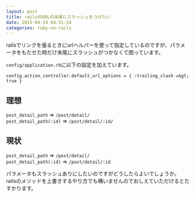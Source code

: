 ```yaml
---
layout: post
title: railsのURLの末尾にスラッシュをつけたい
date: 2015-04-19 04:31:24
categories: ruby-on-rails
---
```

<p>railsでリンクを張るときにurlヘルパーを使って指定しているのですが、パラメータをもたせた時だけ末尾にスラッシュがつかなくて困っています。</p>

<p><code>config/application.rb</code>に以下の設定を加えています。</p>

```
config.action_controller.default_url_options = { :trailing_slash =&gt; true }
```

<h2>理想</h2>

<p><code>post_detail_path</code> => <code>/post/detail/</code><br>
<code>post_detail_path(:id)</code> => <code>/post/detail/:id/</code></p>

<h2>現状</h2>

<p><code>post_detail_path</code> => <code>/post/detail/</code><br>
<code>post_detail_path(:id)</code> => <code>/post/detail/:id</code></p>

<p>パラメータもスラッシュありにしたいのですがどうしたらよいでしょうか。<br>
railsのメソッドを上書きするやり方でも構いませんのでおしえていただけるとたすかります。</p>
